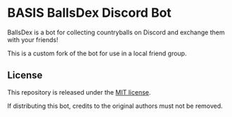 # BASIS BallsDex Discord Bot

BallsDex is a bot for collecting countryballs on Discord and exchange them with your friends!

This is a custom fork of the bot for use in a local friend group.

## License

This repository is released under the [MIT license](https://opensource.org/licenses/MIT).

If distributing this bot, credits to the original authors must not be removed.
